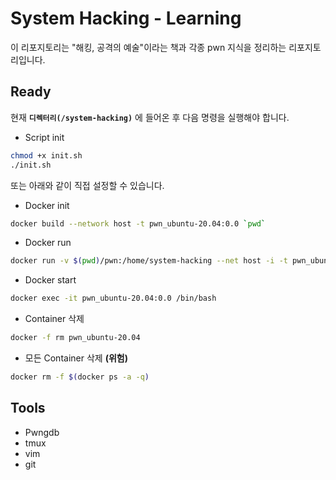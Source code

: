 # System Hacking - Learning

이 리포지토리는 "해킹, 공격의 예술"이라는 책과 각종 pwn 지식을 정리하는 리포지토리입니다.

## Ready

현재 **`디렉터리(/system-hacking)`** 에 들어온 후 다음 명령을 실행해야 합니다.

* Script init

```sh
chmod +x init.sh
./init.sh
```

또는 아래와 같이 직접 설정할 수 있습니다.

* Docker init

```sh
docker build --network host -t pwn_ubuntu-20.04:0.0 `pwd`
```

* Docker run

```sh
docker run -v $(pwd)/pwn:/home/system-hacking --net host -i -t pwn_ubuntu-20.04:0.0
```

* Docker start

```sh
docker exec -it pwn_ubuntu-20.04:0.0 /bin/bash
```

* Container 삭제

```sh
docker -f rm pwn_ubuntu-20.04
```

* 모든 Container 삭제 **(위험)**

```sh
docker rm -f $(docker ps -a -q)
```

## Tools

* Pwngdb
* tmux
* vim
* git
